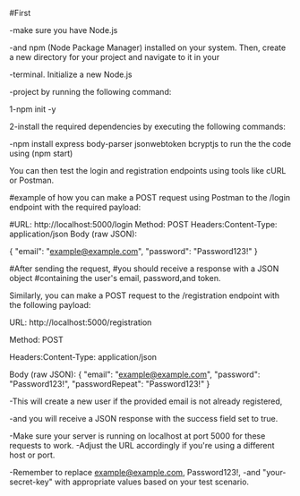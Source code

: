 #First

-make sure you have Node.js

-and npm (Node Package Manager) installed on your system. Then, create a new directory for your project and navigate to it in your 

-terminal. Initialize a new Node.js

-project by running the following command:



1-npm init -y

2-install the required dependencies by executing the following commands:

-npm install express body-parser jsonwebtoken bcryptjs
to run the the code using (npm start) 


You can then test the login and registration endpoints using tools like cURL or Postman. 


#example of how you can make a POST request using Postman to the /login endpoint with the required payload:

#URL: http://localhost:5000/login
Method: POST
Headers:Content-Type: application/json
Body (raw JSON):

{
    "email": "example@example.com",
    "password": "Password123!"
}


#After sending the request, 
#you should receive a response with a JSON object 
#containing the user's email, password,and token.


Similarly, you can make a POST request to the /registration endpoint with the following payload:

URL: http://localhost:5000/registration

Method: POST

Headers:Content-Type: application/json

Body (raw JSON):
{
    "email": "example@example.com",
    "password": "Password123!",
    "passwordRepeat": "Password123!"
}

-This will create a new user if the provided email is not already registered,

-and you will receive a JSON response with the success field set to true.

-Make sure your server is running on localhost at port 5000 for these requests to work. 
-Adjust the URL accordingly if you're using a different host or port.

-Remember to replace example@example.com, Password123!,
-and "your-secret-key" with appropriate values based on your test scenario.
